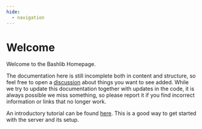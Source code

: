 ```yaml
---
hide:
  - navigation
---
```


# Welcome

Welcome to the Bashlib Homepage.

The documentation here is still incomplete both in content and structure, so feel free to open
a [discussion](https://github.com/SolidLabResearch/Bashlib/issues/) about things you want to see added.
While we try to update this documentation together with updates in the code,
it is always possible we miss something,
so please report it if you find incorrect information or links that no longer work.

An introductory tutorial can be found
[here](https://github.com/SolidLabResearch/Bashlib/blob/master/Tutorial-cli.md).
This is a good way to get started with the server and its setup.
